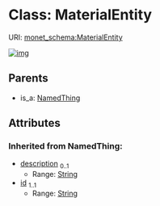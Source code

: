 
# Class: MaterialEntity




URI: [monet_schema:MaterialEntity](http://example.com/monet_schema/MaterialEntity)


[![img](https://yuml.me/diagram/nofunky;dir:TB/class/[NamedThing],[NamedThing]^-[MaterialEntity&#124;description(i):string%20%3F;id(i):string])](https://yuml.me/diagram/nofunky;dir:TB/class/[NamedThing],[NamedThing]^-[MaterialEntity&#124;description(i):string%20%3F;id(i):string])

## Parents

 *  is_a: [NamedThing](NamedThing.md)

## Attributes


### Inherited from NamedThing:

 * [description](description.md)  <sub>0..1</sub>
     * Range: [String](types/String.md)
 * [id](id.md)  <sub>1..1</sub>
     * Range: [String](types/String.md)
